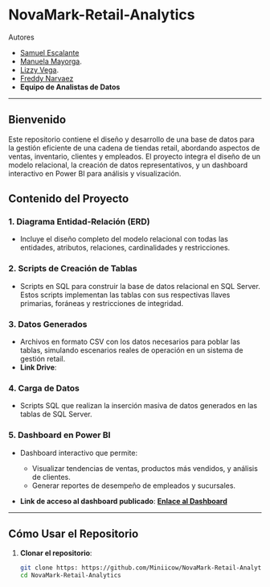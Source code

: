 # NovaMark-Retail-Analytics

Autores  
- [Samuel Escalante](https://github.com/SamuelEscalante)
- [Manuela Mayorga]().
- [Lizzy Vega](https://github.com/Lizzy-Vega).
- [Freddy Narvaez]()
- **Equipo de Analistas de Datos**

---
## Bienvenido 
Este repositorio contiene el diseño y desarrollo de una base de datos para la gestión eficiente de una cadena de tiendas retail, abordando aspectos de ventas, inventario, clientes y empleados. El proyecto integra el diseño de un modelo relacional, la creación de datos representativos, y un dashboard interactivo en Power BI para análisis y visualización.  


## Contenido del Proyecto  

### 1. **Diagrama Entidad-Relación (ERD)**  
- Incluye el diseño completo del modelo relacional con todas las entidades, atributos, relaciones, cardinalidades y restricciones.

### 2. **Scripts de Creación de Tablas**  
- Scripts en SQL para construir la base de datos relacional en SQL Server. Estos scripts implementan las tablas con sus respectivas llaves primarias, foráneas y restricciones de integridad.  

### 3. **Datos Generados**  
- Archivos en formato CSV con los datos necesarios para poblar las tablas, simulando escenarios reales de operación en un sistema de gestión retail.  
- **Link Drive**: 

### 4. **Carga de Datos**  
- Scripts SQL que realizan la inserción masiva de datos generados en las tablas de SQL Server.   

### 5. **Dashboard en Power BI**  
- Dashboard interactivo que permite:  
  - Visualizar tendencias de ventas, productos más vendidos, y análisis de clientes.  
  - Generar reportes de desempeño de empleados y sucursales.  

- **Link de acceso al dashboard publicado**: **[Enlace al Dashboard](#)**   

---
## Cómo Usar el Repositorio  

1. **Clonar el repositorio**:  
   ```bash
   git clone https: https://github.com/Miniicow/NovaMark-Retail-Analytics.git
   cd NovaMark-Retail-Analytics
   


